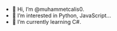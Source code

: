 - 👋 Hi, I’m @muhammetcalis0.
- 👀 I’m interested in Python, JavaScript...
- 🌱 I’m currently learning C#.
<!---
muhammetcalis0/muhammetcalis0 is a ✨ special ✨ repository because its `README.md` (this file) appears on your GitHub profile.
You can click the Preview link to take a look at your changes.
--->
